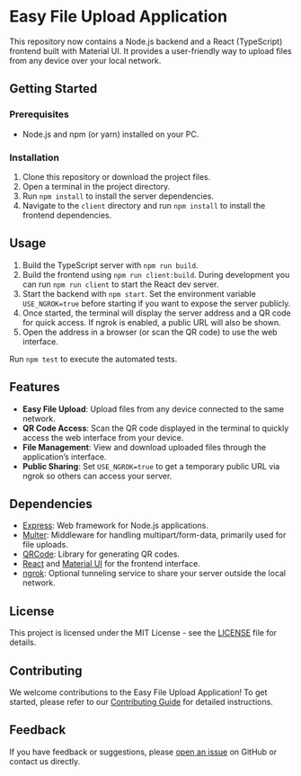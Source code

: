 # Easy File Upload Application

This repository now contains a Node.js backend and a React (TypeScript) frontend built with Material UI. It provides a user-friendly way to upload files from any device over your local network.

## Getting Started

### Prerequisites

- Node.js and npm (or yarn) installed on your PC.

### Installation

1. Clone this repository or download the project files.
2. Open a terminal in the project directory.
3. Run `npm install` to install the server dependencies.
4. Navigate to the `client` directory and run `npm install` to install the frontend dependencies.

## Usage

1. Build the TypeScript server with `npm run build`.
2. Build the frontend using `npm run client:build`. During development you can run `npm run client` to start the React dev server.
3. Start the backend with `npm start`. Set the environment variable `USE_NGROK=true` before starting if you want to expose the server publicly.
4. Once started, the terminal will display the server address and a QR code for quick access. If ngrok is enabled, a public URL will also be shown.
5. Open the address in a browser (or scan the QR code) to use the web interface.

Run `npm test` to execute the automated tests.

## Features

- **Easy File Upload**: Upload files from any device connected to the same network.
- **QR Code Access**: Scan the QR code displayed in the terminal to quickly access the web interface from your device.
- **File Management**: View and download uploaded files through the application’s interface.
- **Public Sharing**: Set `USE_NGROK=true` to get a temporary public URL via ngrok so others can access your server.

## Dependencies

- [Express](https://expressjs.com/): Web framework for Node.js applications.
- [Multer](https://www.npmjs.com/package/multer): Middleware for handling multipart/form-data, primarily used for file uploads.
- [QRCode](https://www.npmjs.com/package/qrcode): Library for generating QR codes.
- [React](https://reactjs.org/) and [Material UI](https://mui.com/) for the frontend interface.
- [ngrok](https://ngrok.com/): Optional tunneling service to share your server outside the local network.

## License

This project is licensed under the MIT License - see the [LICENSE](LICENSE) file for details.

## Contributing

We welcome contributions to the Easy File Upload Application! To get started, please refer to our [Contributing Guide](CONTRIBUTING.md) for detailed instructions.

## Feedback

If you have feedback or suggestions, please [open an issue](https://github.com/ShenhavBarziv/upload/issues) on GitHub or contact us directly.
